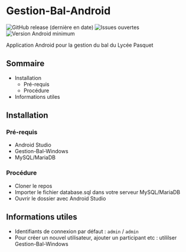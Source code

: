 # Gestion-Bal-Android
![GitHub release (dernière en date)](https://img.shields.io/github/v/release/ethandudu/Gestion-Bal-Android-blue?display_name=release&style=for-the-badge&logo=github)
![Issues ouvertes](https://img.shields.io/github/issues/ethandudu/Gestion-Bal-Android?style=for-the-badge&logo=github)
![Version Android minimum](https://img.shields.io/badge/Android%20Min-6.0-green?style=for-the-badge&logo=android)

Application Android pour la gestion du bal du Lycée Pasquet

## Sommaire
- Installation
  - Pré-requis
  - Procédure
- Informations utiles

## Installation
### Pré-requis
- Android Studio
- Gestion-Bal-Windows
- MySQL/MariaDB

### Procédure
- Cloner le repos
- Importer le fichier database.sql dans votre serveur MySQL/MariaDB
- Ouvrir le dossier avec Android Studio

## Informations utiles
- Identifiants de connexion par défaut : `admin` / `admin`
- Pour créer un nouvel utilisateur, ajouter un participant etc : utililser Gestion-Bal-Windows

